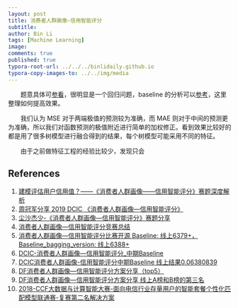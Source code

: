 ```yaml
---
layout: post
title: 消费者人群画像—信用智能评分
subtitle:
author: Bin Li
tags: [Machine Learning]
image: 
comments: true
published: true
typora-root-url: ../../../binlidaily.github.io
typora-copy-images-to: ../../img/media
---
```


　　题意具体可[参看](https://www.datafountain.cn/competitions/337/details)，很明显是一个回归问题，baseline 的分析可以[参考](https://github.com/binlidaily/competitions/blob/master/datafountain/2019DF-workflow_baseline.ipynb)，这里整理如何提高效果。

　　我们认为 MSE 对于两端极值的预测较为准确，而 MAE 则对于中间的预测更为准确，所以我们对函数预测的极值附近进行简单的加权修正。看到效果比较好的都是用了很多树模型进行融合得到的结果，每个树模型可能采用不同的特征。

　　由于之前做特征工程的经验比较少，发现只会



## References
1. [建模评估用户信用值？——《消费者人群画像——信用智能评分》赛题深度解析](https://mp.weixin.qq.com/s/JnLhByXMVgChYjMggSTVWg)
2. [周冠军分享 2019 DCIC 《消费者人群画像—信用智能评分》](https://mp.weixin.qq.com/s/y_YwBJ5D8WCj2BPXRxrRxg)
3. [尘沙杰少-《消费者人群画像—信用智能评分》赛题分享](https://mp.weixin.qq.com/s?__biz=MzI5ODQxMTk5MQ==&mid=2247485727&idx=2&sn=411ac0329bdae3b5475e49d9af11b67f&chksm=eca77ba7dbd0f2b1fe5bd209f153f3797fc24093cebdeed0f292fd6c090bb36d9ef40991caf2&mpshare=1&scene=23&srcid=0227CpGIrhXsICJifSej0A3v#rd)
4. [消费者人群画像—信用智能评分竞赛总结](https://zhuanlan.zhihu.com/p/58020980)
5. [消费者人群画像—信用智能评分比赛开源 Baseline: 线上6379+，Baseline_bagging_version: 线上6388+](https://github.com/wangvenn/Credit-Scoring-Regression)
6. [DCIC-消费者人群画像—信用智能评分_中期Baseline](https://zhuanlan.zhihu.com/p/57910316)
7. [DCIC消费者人群画像-信用智能评分中期Baseline 线上结果0.06380839](https://github.com/renxingkai/Credit_Score_Baseline)
8. [DF消费者人群画像—信用智能评分方案分享（top5）](https://zhuanlan.zhihu.com/p/62291067)
9. [DF消费者人群画像—信用智能评分方案分享 线上A榜和B榜的第三名](https://github.com/lzy23/DCIC-Group-Image-of-Consumers-----Intelligent-Scoring-of-Credits)
10. [2018-CCF大数据与计算智能大赛-面向电信行业存量用户的智能套餐个性化匹配模型联通赛-复赛第二名解决方案](https://github.com/PandasCute/2018-CCF-BDCI-China-Unicom-Research-Institute-top2)